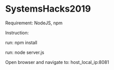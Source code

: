 # SystemsHacks2019

Requirement: NodeJS, npm

Instruction:
 
 run: npm install
 
 run: node server.js
  
 Open browser and navigate to: host_local_ip:8081
  
